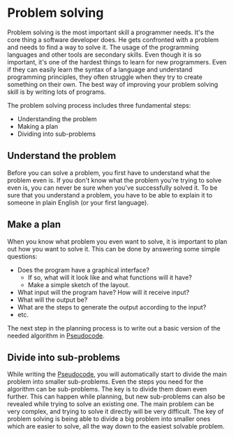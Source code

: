 # Problem solving

Problem solving is the most important skill a programmer needs. It's the core thing a software developer does. He gets confronted with a problem and needs to find a way to solve it. The usage of the programming languages and other tools are secondary skills. Even though it is so important, it's one of the hardest things to learn for new programmers. Even if they can easily learn the syntax of a language and understand programming principles, they often struggle when they try to create something on their own. The best way of improving your problem solving skill is by writing lots of programs.

The problem solving process includes three fundamental steps:

- Understanding the problem
- Making a plan
- Dividing into sub-problems

## Understand the problem

Before you can solve a problem, you first have to understand what the problem even is. If you don't know what the problem you're trying to solve even is, you can never be sure when you've successfully solved it. To be sure that you understand a problem, you have to be able to explain it to someone in plain English (or your first language).

## Make a plan

When you know what problem you even want to solve, it is important to plan out how you want to solve it. This can be done by answering some simple questions:

- Does the program have a graphical interface?
	- If so, what will it look like and what functions will it have?
	- Make a simple sketch of the layout.
- What input will the program have? How will it receive input?
- What will the output be?
- What are the steps to generate the output according to the input?
- etc.

The next step in the planning process is to write out a basic version of the needed algorithm in [Pseudocode](Pseudocode.md).

## Divide into sub-problems

While writing the [Pseudocode](Pseudocode.md), you will automatically start to divide the main problem into smaller sub-problems. Even the steps you need for the algorithm can be sub-problems. The key is to divide them down even further. This can happen while planning, but new sub-problems can also be revealed while trying to solve an existing one. The main problem can be very complex, and trying to solve it directly will be very difficult. The key of problem solving is being able to divide a big problem into smaller ones which are easier to solve, all the way down to the easiest solvable problem.